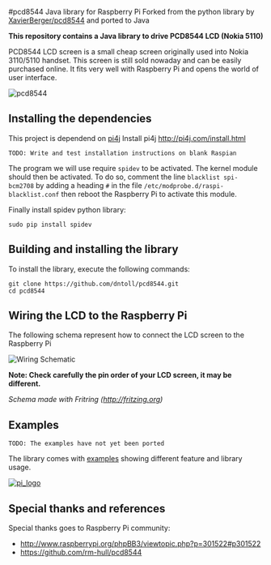 #pcd8544 Java library for Raspberry Pi
Forked from the python library by [XavierBerger/pcd8544](https://github.com/XavierBerger/pcd8544) and ported to Java

**This repository contains a Java library to drive PCD8544 LCD (Nokia 5110)**

PCD8544 LCD screen is a small cheap screen originally used into Nokia 3110/5110 handset. This screen is still sold nowaday and can be easily purchased online. It fits very well with Raspberry Pi and opens the world of user interface.

![pcd8544](https://raw.github.com/XavierBerger/pcd8544/master/doc/PCD8544.png)

## Installing the dependencies

This project is dependend on [pi4j](http://pi4j.com)
Install pi4j http://pi4j.com/install.html

    TODO: Write and test installation instructions on blank Raspian


The program we will use require `spidev` to be activated. The kernel module should then be activated.
To do so, comment the line `blacklist spi-bcm2708` by adding a heading `#` in the file `/etc/modprobe.d/raspi-blacklist.conf` then reboot the Raspberry Pi to activate this module.

Finally install spidev python library:

    sudo pip install spidev

## Building and installing the library

To install the library, execute the following commands:

    git clone https://github.com/dntoll/pcd8544.git
    cd pcd8544


## Wiring the LCD to the Raspberry Pi

The following schema represent how to connect the LCD screen to the Raspberry Pi

![Wiring Schematic](https://raw.github.com/XavierBerger/pcd8544/master/doc/PCD8544wiring.png)

**Note: Check carefully the pin order of your LCD screen, it may be different.**

*Schema made with Fritring (http://fritzing.org)*

## Examples

    TODO: The examples have not yet been ported

The library comes with [examples](https://github.com/XavierBerger/pcd8544/tree/master/examples) showing different feature and library usage.

[![pi_logo](https://raw.github.com/XavierBerger/pcd8544/master/doc/pi_logo.png)](https://github.com/XavierBerger/pcd8544/tree/master/examples)

## Special thanks and references

Special thanks goes to Raspberry Pi community:
 * http://www.raspberrypi.org/phpBB3/viewtopic.php?p=301522#p301522
 * https://github.com/rm-hull/pcd8544 


